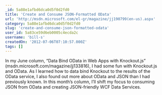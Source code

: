 ```yaml
---
_id: 5a88e1afbd6dca0d5f0d2fd0
title: 'Create and Consume JSON-Formatted OData'
url: 'http://msdn.microsoft.com/el-gr/magazine/jj190799(en-us).aspx'
category: 5a88e1afbd6dca0d5f0d2fd0
slug: 'create-and-consume-json-formatted-odata'
user_id: 5a83ce59d6eb0005c4ecda2c
username: 'bill-s'
createdOn: '2012-07-06T07:10:57.000Z'
tags: []
---
```


In my June column, “Data Bind OData in Web Apps with Knockout.js” (msdn.microsoft.com/magazine/jj133816), I had some fun with Knockout.js and OData. As I learned how to data bind Knockout to the results of the OData service, I also found out more about OData and JSON than I had previously known. In this month’s column, I’ll shift my focus to consuming JSON from OData and creating JSON-friendly WCF Data Services.
